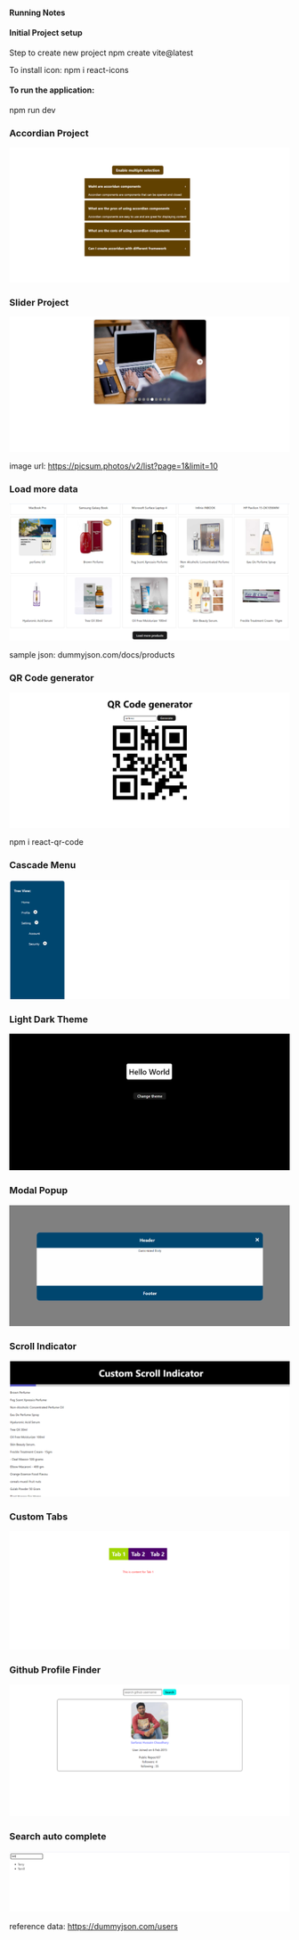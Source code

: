 #### Running Notes

#### Initial Project setup

Step to create new project
npm create vite@latest

To install icon:
npm i react-icons

#### To run the application:

npm run dev

### Accordian Project

![accordian](./screenshots/accordian.png)

### Slider Project

![Slider](./screenshots/image-slider.png)

image url:
https://picsum.photos/v2/list?page=1&limit=10

### Load more data

![Load more data](./screenshots/load-more-data.png)

sample json:
dummyjson.com/docs/products

### QR Code generator

![QR Code generator](./screenshots/qr-generation.png)

npm i react-qr-code

### Cascade Menu

![Cascade Menu](./screenshots/cascade-menu.png)

### Light Dark Theme

![Light Dark Theme](./screenshots/light-dark-theme.png)

### Modal Popup

![Modal Popup](./screenshots/modal-popup.png)

### Scroll Indicator

![Scroll Indicator](./screenshots/scroll-indocator.png)

### Custom Tabs

![Custom Tabs](./screenshots/tabs.png)

### Github Profile Finder

![Github Profile Finder](./screenshots/github-profile-finder.png)

### Search auto complete

![Search auto complete](./screenshots/search-auto-complete.png)

reference data:
https://dummyjson.com/users
